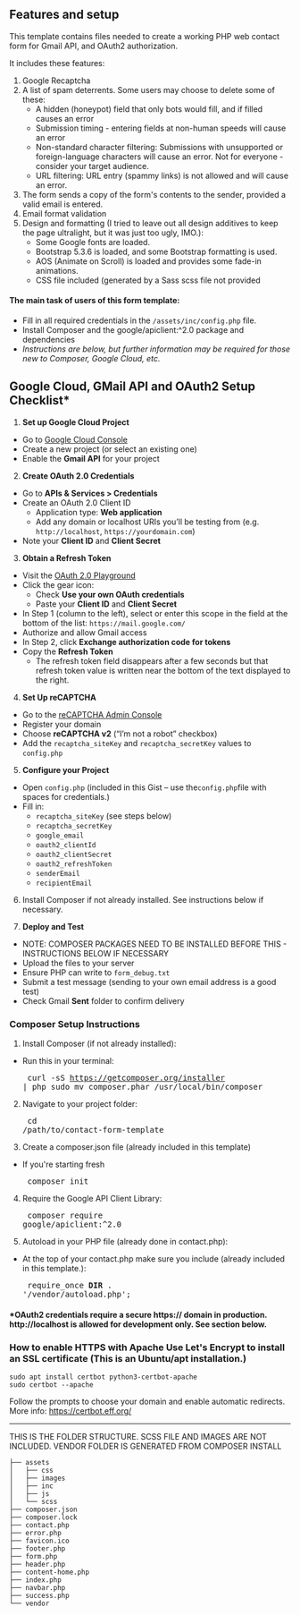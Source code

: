 ## Features and setup ##

This template contains files needed to create a working PHP web contact form for Gmail API, and OAuth2 authorization. 

It includes these features:
1. Google Recaptcha
2. A list of spam deterrents. Some users may choose to delete some of these:
   - A hidden (honeypot) field that only bots would fill, and if filled causes an error
   - Submission timing - entering fields at non-human speeds will cause an error
   - Non-standard character filtering: Submissions with unsupported or foreign-language characters will cause an error. Not for everyone - consider your target audience.
   - URL filtering: URL entry (spammy links) is not allowed and will cause an error.
3. The form sends a copy of the form's contents to the sender, provided a valid email is entered.
4. Email format validation
5. Design and formatting (I tried to leave out all design additives to keep the page ultralight, but it was just too ugly, IMO.):
    - Some Google fonts are loaded.
    - Bootstrap 5.3.6 is loaded, and some Bootstrap formatting is used.
    - AOS (Animate on Scroll) is loaded and provides some fade-in animations.
    - CSS file included (generated by a Sass scss file not provided
  
#### The main task of users of this form template: ####
- Fill in all required credentials in the `/assets/inc/config.php` file.
- Install Composer and the google/apiclient:^2.0 package and dependencies
- <em>Instructions are below, but further information may be required for those new to Composer, Google Cloud, etc.</em>

## Google Cloud, GMail API and OAuth2 Setup Checklist* ##

1. **Set up Google Cloud Project**
  - Go to [Google Cloud Console](https://console.cloud.google.com/) 
  - Create a new project (or select an existing one) 
  - Enable the **Gmail API** for your project 
  
2. **Create OAuth 2.0 Credentials** 
  - Go to **APIs & Services > Credentials** 
  - Create an OAuth 2.0 Client ID 
    - Application type: **Web application** 
    - Add any domain or localhost URIs you’ll be testing from (e.g. `http://localhost`, `https://yourdomain.com`) 
  - Note your **Client ID** and **Client Secret** 
  
3. **Obtain a Refresh Token** 
  - Visit the [OAuth 2.0 Playground](https://developers.google.com/oauthplayground/) 
  - Click the gear icon: 
    - Check **Use your own OAuth credentials** 
    - Paste your **Client ID** and **Client Secret** 
  - In Step 1 (column to the left), select or enter this scope in the field at the bottom of the list: `https://mail.google.com/` 
  - Authorize and allow Gmail access 
  - In Step 2, click **Exchange authorization code for tokens** 
  - Copy the **Refresh Token** 
    - The refresh token field disappears after a few seconds but that refresh token value is written near the bottom of the text displayed to the right.
   
4. **Set Up reCAPTCHA** 
  - Go to the [reCAPTCHA Admin Console](https://www.google.com/recaptcha/admin) 
  - Register your domain 
  - Choose **reCAPTCHA v2** (“I’m not a robot” checkbox) 
  - Add the `recaptcha_siteKey` and `recaptcha_secretKey` values to `config.php` 
  
5. **Configure your Project** 
  - Open `config.php` (included in this Gist – use the`config.php`file with spaces for credentials.) 
  - Fill in: 
    - `recaptcha_siteKey` (see steps below)
    - `recaptcha_secretKey`
    - `google_email` 
    - `oauth2_clientId` 
    - `oauth2_clientSecret` 
    - `oauth2_refreshToken` 
    - `senderEmail` 
    - `recipientEmail`

6. Install Composer if not already installed. See instructions below if necessary.
    
7. **Deploy and Test** 
  - NOTE: COMPOSER PACKAGES NEED TO BE INSTALLED BEFORE THIS - INSTRUCTIONS BELOW IF NECESSARY
  - Upload the files to your server 
  - Ensure PHP can write to `form_debug.txt` 
  - Submit a test message (sending to your own email address is a good test)
  - Check Gmail **Sent** folder to confirm delivery </pre>

### Composer Setup Instructions ###

1. Install Composer (if not already installed):
  - Run this in your terminal: <pre>
curl -sS https://getcomposer.org/installer | php
sudo mv composer.phar /usr/local/bin/composer
</pre>

2. Navigate to your project folder: <pre>
  cd /path/to/contact-form-template</pre>
 
3. Create a composer.json file (already included in this template) 
  - If you're starting fresh<pre>
composer init</pre>

4. Require the Google API Client Library: <pre>
composer require google/apiclient:^2.0</pre>

5. Autoload in your PHP file (already done in contact.php):
  - At the top of your contact.php make sure you include (already included in this template.):<pre>
require_once __DIR__ . '/vendor/autoload.php';</pre>

#### *OAuth2 credentials require a secure https:// domain in production. http://localhost is allowed for development only. See section below.

### How to enable HTTPS with Apache Use Let's Encrypt to install an SSL certificate (This is an Ubuntu/apt installation.)
  ``` 
  sudo apt install certbot python3-certbot-apache 
  sudo certbot --apache 
  ``` 
  
  Follow the prompts to choose your domain and enable automatic redirects. More info: https://certbot.eff.org/
  

* * *


THIS IS THE FOLDER STRUCTURE. SCSS FILE AND IMAGES ARE NOT INCLUDED.
VENDOR FOLDER IS GENERATED FROM COMPOSER INSTALL

```
├── assets
│   ├── css
│   ├── images
│   ├── inc
│   ├── js
│   └── scss
├── composer.json
├── composer.lock
├── contact.php
├── error.php
├── favicon.ico
├── footer.php
├── form.php
├── header.php
├── content-home.php
├── index.php
├── navbar.php
├── success.php
└── vendor
```
